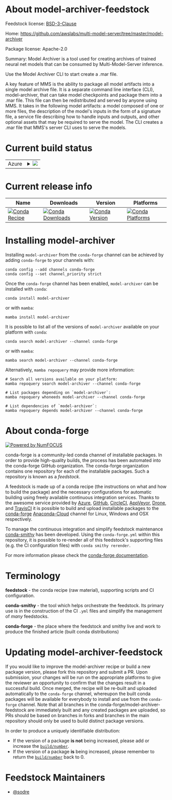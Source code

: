 About model-archiver-feedstock
==============================

Feedstock license: [BSD-3-Clause](https://github.com/conda-forge/model-archiver-feedstock/blob/main/LICENSE.txt)

Home: https://github.com/awslabs/multi-model-server/tree/master/model-archiver

Package license: Apache-2.0

Summary: Model Archiver is a tool used for creating archives of trained neural net models that can be consumed by Multi-Model-Server inference.

Use the Model Archiver CLI to start create a .mar file.

A key feature of MMS is the ability to package all model artifacts into
a single model archive file. It is a separate command line interface (CLI),
model-archiver, that can take model checkpoints and package them into a .mar file.
This file can then be redistributed and served by anyone using MMS.
It takes in the following model artifacts: a model composed of one or more files,
the description of the model's inputs in the form of a signature file, a service
file describing how to handle inputs and outputs, and other optional assets that
may be required to serve the model. The CLI creates a .mar file that MMS's server
CLI uses to serve the models.


Current build status
====================


<table>
    
  <tr>
    <td>Azure</td>
    <td>
      <details>
        <summary>
          <a href="https://dev.azure.com/conda-forge/feedstock-builds/_build/latest?definitionId=19192&branchName=main">
            <img src="https://dev.azure.com/conda-forge/feedstock-builds/_apis/build/status/model-archiver-feedstock?branchName=main">
          </a>
        </summary>
        <table>
          <thead><tr><th>Variant</th><th>Status</th></tr></thead>
          <tbody><tr>
              <td>linux_64_python3.10.____cpython</td>
              <td>
                <a href="https://dev.azure.com/conda-forge/feedstock-builds/_build/latest?definitionId=19192&branchName=main">
                  <img src="https://dev.azure.com/conda-forge/feedstock-builds/_apis/build/status/model-archiver-feedstock?branchName=main&jobName=linux&configuration=linux%20linux_64_python3.10.____cpython" alt="variant">
                </a>
              </td>
            </tr><tr>
              <td>linux_64_python3.8.____73_pypy</td>
              <td>
                <a href="https://dev.azure.com/conda-forge/feedstock-builds/_build/latest?definitionId=19192&branchName=main">
                  <img src="https://dev.azure.com/conda-forge/feedstock-builds/_apis/build/status/model-archiver-feedstock?branchName=main&jobName=linux&configuration=linux%20linux_64_python3.8.____73_pypy" alt="variant">
                </a>
              </td>
            </tr><tr>
              <td>linux_64_python3.8.____cpython</td>
              <td>
                <a href="https://dev.azure.com/conda-forge/feedstock-builds/_build/latest?definitionId=19192&branchName=main">
                  <img src="https://dev.azure.com/conda-forge/feedstock-builds/_apis/build/status/model-archiver-feedstock?branchName=main&jobName=linux&configuration=linux%20linux_64_python3.8.____cpython" alt="variant">
                </a>
              </td>
            </tr><tr>
              <td>linux_64_python3.9.____73_pypy</td>
              <td>
                <a href="https://dev.azure.com/conda-forge/feedstock-builds/_build/latest?definitionId=19192&branchName=main">
                  <img src="https://dev.azure.com/conda-forge/feedstock-builds/_apis/build/status/model-archiver-feedstock?branchName=main&jobName=linux&configuration=linux%20linux_64_python3.9.____73_pypy" alt="variant">
                </a>
              </td>
            </tr><tr>
              <td>linux_64_python3.9.____cpython</td>
              <td>
                <a href="https://dev.azure.com/conda-forge/feedstock-builds/_build/latest?definitionId=19192&branchName=main">
                  <img src="https://dev.azure.com/conda-forge/feedstock-builds/_apis/build/status/model-archiver-feedstock?branchName=main&jobName=linux&configuration=linux%20linux_64_python3.9.____cpython" alt="variant">
                </a>
              </td>
            </tr>
          </tbody>
        </table>
      </details>
    </td>
  </tr>
</table>

Current release info
====================

| Name | Downloads | Version | Platforms |
| --- | --- | --- | --- |
| [![Conda Recipe](https://img.shields.io/badge/recipe-model--archiver-green.svg)](https://anaconda.org/conda-forge/model-archiver) | [![Conda Downloads](https://img.shields.io/conda/dn/conda-forge/model-archiver.svg)](https://anaconda.org/conda-forge/model-archiver) | [![Conda Version](https://img.shields.io/conda/vn/conda-forge/model-archiver.svg)](https://anaconda.org/conda-forge/model-archiver) | [![Conda Platforms](https://img.shields.io/conda/pn/conda-forge/model-archiver.svg)](https://anaconda.org/conda-forge/model-archiver) |

Installing model-archiver
=========================

Installing `model-archiver` from the `conda-forge` channel can be achieved by adding `conda-forge` to your channels with:

```
conda config --add channels conda-forge
conda config --set channel_priority strict
```

Once the `conda-forge` channel has been enabled, `model-archiver` can be installed with `conda`:

```
conda install model-archiver
```

or with `mamba`:

```
mamba install model-archiver
```

It is possible to list all of the versions of `model-archiver` available on your platform with `conda`:

```
conda search model-archiver --channel conda-forge
```

or with `mamba`:

```
mamba search model-archiver --channel conda-forge
```

Alternatively, `mamba repoquery` may provide more information:

```
# Search all versions available on your platform:
mamba repoquery search model-archiver --channel conda-forge

# List packages depending on `model-archiver`:
mamba repoquery whoneeds model-archiver --channel conda-forge

# List dependencies of `model-archiver`:
mamba repoquery depends model-archiver --channel conda-forge
```


About conda-forge
=================

[![Powered by
NumFOCUS](https://img.shields.io/badge/powered%20by-NumFOCUS-orange.svg?style=flat&colorA=E1523D&colorB=007D8A)](https://numfocus.org)

conda-forge is a community-led conda channel of installable packages.
In order to provide high-quality builds, the process has been automated into the
conda-forge GitHub organization. The conda-forge organization contains one repository
for each of the installable packages. Such a repository is known as a *feedstock*.

A feedstock is made up of a conda recipe (the instructions on what and how to build
the package) and the necessary configurations for automatic building using freely
available continuous integration services. Thanks to the awesome service provided by
[Azure](https://azure.microsoft.com/en-us/services/devops/), [GitHub](https://github.com/),
[CircleCI](https://circleci.com/), [AppVeyor](https://www.appveyor.com/),
[Drone](https://cloud.drone.io/welcome), and [TravisCI](https://travis-ci.com/)
it is possible to build and upload installable packages to the
[conda-forge](https://anaconda.org/conda-forge) [Anaconda-Cloud](https://anaconda.org/)
channel for Linux, Windows and OSX respectively.

To manage the continuous integration and simplify feedstock maintenance
[conda-smithy](https://github.com/conda-forge/conda-smithy) has been developed.
Using the ``conda-forge.yml`` within this repository, it is possible to re-render all of
this feedstock's supporting files (e.g. the CI configuration files) with ``conda smithy rerender``.

For more information please check the [conda-forge documentation](https://conda-forge.org/docs/).

Terminology
===========

**feedstock** - the conda recipe (raw material), supporting scripts and CI configuration.

**conda-smithy** - the tool which helps orchestrate the feedstock.
                   Its primary use is in the construction of the CI ``.yml`` files
                   and simplify the management of *many* feedstocks.

**conda-forge** - the place where the feedstock and smithy live and work to
                  produce the finished article (built conda distributions)


Updating model-archiver-feedstock
=================================

If you would like to improve the model-archiver recipe or build a new
package version, please fork this repository and submit a PR. Upon submission,
your changes will be run on the appropriate platforms to give the reviewer an
opportunity to confirm that the changes result in a successful build. Once
merged, the recipe will be re-built and uploaded automatically to the
`conda-forge` channel, whereupon the built conda packages will be available for
everybody to install and use from the `conda-forge` channel.
Note that all branches in the conda-forge/model-archiver-feedstock are
immediately built and any created packages are uploaded, so PRs should be based
on branches in forks and branches in the main repository should only be used to
build distinct package versions.

In order to produce a uniquely identifiable distribution:
 * If the version of a package **is not** being increased, please add or increase
   the [``build/number``](https://docs.conda.io/projects/conda-build/en/latest/resources/define-metadata.html#build-number-and-string).
 * If the version of a package **is** being increased, please remember to return
   the [``build/number``](https://docs.conda.io/projects/conda-build/en/latest/resources/define-metadata.html#build-number-and-string)
   back to 0.

Feedstock Maintainers
=====================

* [@sodre](https://github.com/sodre/)

